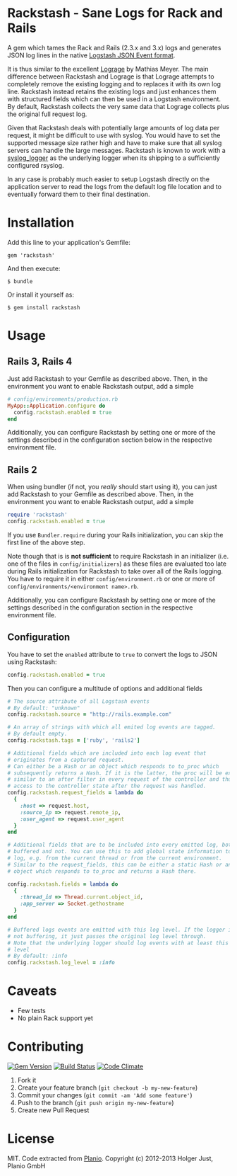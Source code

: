 # Rackstash - Sane Logs for Rack and Rails

A gem which tames the Rack and Rails (2.3.x and 3.x) logs and generates JSON
log lines in the native [Logstash JSON Event format](http://logstash.net).

It is thus similar to the excellent
[Lograge](https://github.com/roidrage/lograge) by Mathias Meyer. The main
difference between Rackstash and Lograge is that Lograge attempts to
completely remove the existing logging and to replaces it with its own log
line. Rackstash instead retains the existing logs and just enhances them with
structured fields which can then be used in a Logstash environment. By
default, Rackstash collects the very same data that Lograge collects plus the
original full request log.

Given that Rackstash deals with potentially large amounts of log data per
request, it might be difficult to use with syslog. You would have to set the
supported message size rather high and have to make sure that all syslog
servers can handle the large messages. Rackstash is known to work with a
[syslog_logger](https://rubygems.org/gems/SyslogLogger) as the underlying
logger when its shipping to a sufficiently configured rsyslog.

In any case is probably much easier to setup Logstash directly on the
application server to read the logs from the default log file location and
to eventually forward them to their final destination.

# Installation

Add this line to your application's Gemfile:

    gem 'rackstash'

And then execute:

    $ bundle

Or install it yourself as:

    $ gem install rackstash

# Usage

## Rails 3, Rails 4

Just add Rackstash to your Gemfile as described above. Then, in the
environment you want to enable Rackstash output, add a simple

```ruby
# config/environments/production.rb
MyApp::Application.configure do
  config.rackstash.enabled = true
end
```

Additionally, you can configure Rackstash by setting one or more of the
settings described in the configuration section below in the respective
environment file.

## Rails 2

When using bundler (if not, you *really* should start using it), you can just
add Rackstash to your Gemfile as described above. Then, in the environment
you want to enable Rackstash output, add a simple

```ruby
require 'rackstash'
config.rackstash.enabled = true
```

If you use `Bundler.require` during your Rails initialization, you can skip
the first line of the above step.

Note though that is is **not sufficient** to require Rackstash
in an initializer (i.e. one of the files in `config/initializers`) as these
files are evaluated too late during Rails initialization for Rackstash to
take over all of the Rails logging. You have to require it in either
`config/environment.rb` or one or more of
`config/environments/<environment name>.rb`.

Additionally, you can configure Rackstash by setting one or more of the
settings described in the configuration section in the respective environment
file.

## Configuration

You have to set the `enabled` attribute to `true` to convert the logs to JSON
using Rackstash:

```ruby
config.rackstash.enabled = true
```

Then you can configure a multitude of options and additional fields

```ruby
# The source attribute of all Logstash events
# By default: "unknown"
config.rackstash.source = "http://rails.example.com"

# An array of strings with which all emited log events are tagged.
# By default empty.
config.rackstash.tags = ['ruby', 'rails2']

# Additional fields which are included into each log event that
# originates from a captured request.
# Can either be a Hash or an object which responds to to_proc which
# subsequently returns a Hash. If it is the latter, the proc will be exceuted
# similar to an after filter in every request of the controller and thus has
# access to the controller state after the request was handled.
config.rackstash.request_fields = lambda do
  {
    :host => request.host,
    :source_ip => request.remote_ip,
    :user_agent => request.user_agent
  }
end

# Additional fields that are to be included into every emitted log, both
# buffered and not. You can use this to add global state information to the
# log, e.g. from the current thread or from the current environment.
# Similar to the request_fields, this can be either a static Hash or an
# object which responds to to_proc and returns a Hash there.

config.rackstash.fields = lambda do
  {
    :thread_id => Thread.current.object_id,
    :app_server => Socket.gethostname
  }
end

# Buffered logs events are emitted with this log level. If the logger is
# not buffering, it just passes the original log level through.
# Note that the underlying logger should log events with at least this log
# level
# By default: :info
config.rackstash.log_level = :info
```

# Caveats

* Few tests
* No plain Rack support yet

# Contributing

[![Gem Version](https://badge.fury.io/rb/rackstash.png)](https://rubygems.org/gems/rackstash)
[![Build Status](https://secure.travis-ci.org/planio-gmbh/rackstash.png?branch=master)](https://travis-ci.org/planio-gmbh/rackstash)
[![Code Climate](https://codeclimate.com/github/planio-gmbh/rackstash.png)](https://codeclimate.com/github/planio-gmbh/rackstash)

1. Fork it
2. Create your feature branch (`git checkout -b my-new-feature`)
3. Commit your changes (`git commit -am 'Add some feature'`)
4. Push to the branch (`git push origin my-new-feature`)
5. Create new Pull Request

# License

MIT. Code extracted from [Planio](http://plan.io).
Copyright (c) 2012-2013 Holger Just, Planio GmbH
